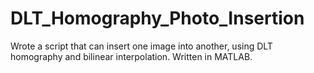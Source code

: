 # DLT_Homography_Photo_Insertion
Wrote a script that can insert one image into another, using DLT homography and bilinear interpolation. Written in MATLAB.
